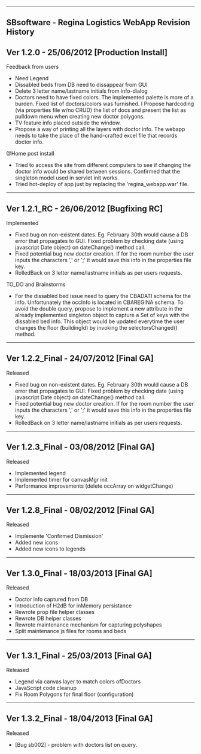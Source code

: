 ------------------------------------------------------------------------
SBsoftware - Regina Logistics WebApp
Revision History
------------------------------------------------------------------------
Ver 1.2.0 - 25/06/2012 [Production Install]
------------------------------------------------------------------------
Feedback from users
- Need Legend
- Dissabled beds from DB need to dissappear from GUI
- Delete 3 letter name/lastname initials from info-dialog
- Doctors need to have fixed colors. The implemented palette
  is more of a burden. Fixed list of doctors/colors was furnished. I
  Propose hardcoding (via properties file w/no CRUD) the  list of docs
  and present the list as pulldown menu when creating new doctor 
  polygons.
- TV feature info placed outside the window.
- Propose a way of printing all the layers with doctor info. The webapp
  needs to take the place of the hand-crafted excel file that records
  doctor info.
  
@Home post install
- Tried to access the site from different computers to see if changing
  the doctor info would be shared between sessions. Confirmed that the 
  singleton model used in servlet init works.
- Tried hot-deploy of app just by replacing the 'regina_webapp.war' file.

------------------------------------------------------------------------
Ver 1.2.1_RC - 26/06/2012 [Bugfixing RC]
------------------------------------------------------------------------
Implemented
- Fixed bug on non-existent dates. Eg. February 30th would cause a DB 
  error that propagates to GUI. Fixed problem by checking date (using 
  javascript Date object) on dateChange() method call.
- Fixed potential bug new doctor creation. If for the room number the
  user inputs the characters ',' or ';' it would save this info in the 
  properties file key.
- RolledBack on 3 letter name/lastname initials as per users requests.

TO_DO and Brainstorms
- For the dissabled bed issue need to query the CBADATI schema for the
  info. Unfortunately the occInfo is located in CBAREGINA schema. To 
  avoid the double query, propose to implement a new attribute in the 
  already implemented singleton object to capture a Set of keys with the
  dissabled bed info. This object would be updated everytime the user
  changes the floor (buildingId) by invoking the selectorsChanged()
  method.  
  
------------------------------------------------------------------------
Ver 1.2.2_Final - 24/07/2012 [Final GA]
------------------------------------------------------------------------
Released
- Fixed bug on non-existent dates. Eg. February 30th would cause a DB 
  error that propagates to GUI. Fixed problem by checking date (using 
  javascript Date object) on dateChange() method call.
- Fixed potential bug new doctor creation. If for the room number the
  user inputs the characters ',' or ';' it would save this info in the 
  properties file key.
- RolledBack on 3 letter name/lastname initials as per users requests. 

------------------------------------------------------------------------
Ver 1.2.3_Final - 03/08/2012 [Final GA]
------------------------------------------------------------------------
Released
- Implemented legend
- Implemented timer for canvasMgr init
- Performance improvements (delete occArray on widgetChange)

------------------------------------------------------------------------
Ver 1.2.8_Final - 08/02/2012 [Final GA]
------------------------------------------------------------------------
Released
- Implemente 'Confirmed Dismission'
- Added new icons
- Added new icons to legends

------------------------------------------------------------------------
Ver 1.3.0_Final - 18/03/2013 [Final GA]
------------------------------------------------------------------------
Released
- Doctor info captured from DB
- Introduction of H2dB for inMemory persistance
- Rewrote prop file helper classes
- Rewrote DB helper classes
- Rewrote maintenance mechanism for capturing polyshapes
- Split maintenance js files for rooms and beds

------------------------------------------------------------------------
Ver 1.3.1_Final - 25/03/2013 [Final GA]
------------------------------------------------------------------------
Released
- Legend via canvas layer to match colors ofDoctors
- JavaScript code cleanup
- Fix Room Polygons for final floor (configuration)

------------------------------------------------------------------------
Ver 1.3.2_Final - 18/04/2013 [Final GA]
------------------------------------------------------------------------
Released
- [Bug sb002] - problem with doctors list on query. 